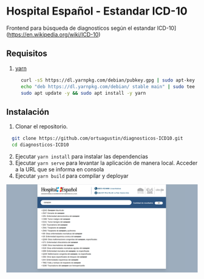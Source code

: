 # Hospital Español - Estandar ICD-10

Frontend para búsqueda de diagnosticos según el estandar ICD-10](https://en.wikipedia.org/wiki/ICD-10)

## Requisitos

1. [yarn](https://yarnpkg.com/en/)
    ```bash
      curl -sS https://dl.yarnpkg.com/debian/pubkey.gpg | sudo apt-key add -
      echo "deb https://dl.yarnpkg.com/debian/ stable main" | sudo tee /etc/apt/sources.list.d/yarn.list
      sudo apt update -y && sudo apt install -y yarn
    ```

## Instalación

1. Clonar el repositorio.

```bash
  git clone https://github.com/ortuagustin/diagnosticos-ICD10.git
  cd diagnosticos-ICD10
```

2. Ejecutar `yarn install` para instalar las dependencias
3. Ejecutar `yarn serve` para levantar la aplicación de manera local. Acceder a la URL que se informa en consola
4. Ejecutar `yarn build` para compilar y deployar

<img src="app.png">